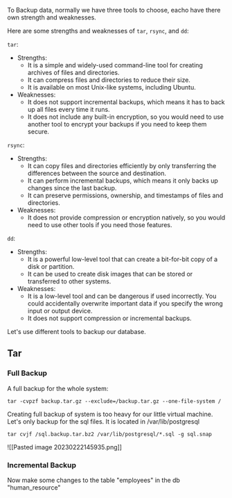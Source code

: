 To Backup data, normally we have three tools to choose, eacho have there own strength and weaknesses.

Here are some strengths and weaknesses of `tar`, `rsync`, and `dd`:

`tar`:

-   Strengths:
    -   It is a simple and widely-used command-line tool for creating archives of files and directories.
    -   It can compress files and directories to reduce their size.
    -   It is available on most Unix-like systems, including Ubuntu.
-   Weaknesses:
    -   It does not support incremental backups, which means it has to back up all files every time it runs.
    -   It does not include any built-in encryption, so you would need to use another tool to encrypt your backups if you need to keep them secure.

`rsync`:

-   Strengths:
    -   It can copy files and directories efficiently by only transferring the differences between the source and destination.
    -   It can perform incremental backups, which means it only backs up changes since the last backup.
    -   It can preserve permissions, ownership, and timestamps of files and directories.
-   Weaknesses:
    -   It does not provide compression or encryption natively, so you would need to use other tools if you need those features.

`dd`:

-   Strengths:
    -   It is a powerful low-level tool that can create a bit-for-bit copy of a disk or partition.
    -   It can be used to create disk images that can be stored or transferred to other systems.
-   Weaknesses:
    -   It is a low-level tool and can be dangerous if used incorrectly. You could accidentally overwrite important data if you specify the wrong input or output device.
    -   It does not support compression or incremental backups.


Let's use different tools to backup our database.

## Tar

### Full Backup
A full backup for the whole system:
```
tar -cvpzf backup.tar.gz --exclude=/backup.tar.gz --one-file-system /
```

Creating full backup of system is too heavy for our little virtual machine. 
Let's only backup for the sql files.
It is located in /var/lib/postgresql 

```
tar cvjf /sql.backup.tar.bz2 /var/lib/postgresql/*.sql -g sql.snap
```

![[Pasted image 20230222145935.png]]

### Incremental Backup

Now make some changes to the table "employees" in the db "human_resource"
